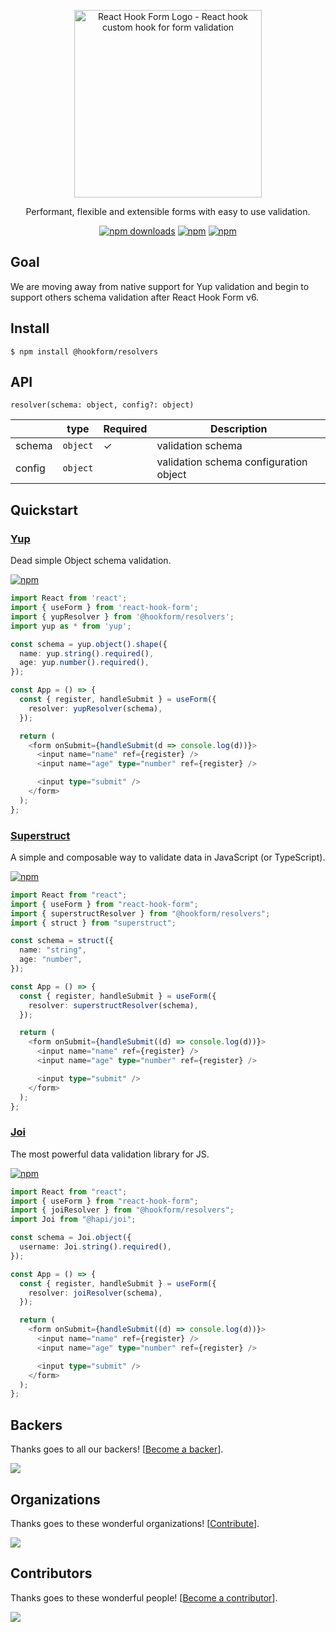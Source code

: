 <div align="center">
    <p align="center">
        <a href="https://react-hook-form.com" title="React Hook Form - Simple React forms validation">
            <img src="https://raw.githubusercontent.com/bluebill1049/react-hook-form/master/website/logo.png" alt="React Hook Form Logo - React hook custom hook for form validation" width="300px" />
        </a>
    </p>
</div>

<p align="center">Performant, flexible and extensible forms with easy to use validation.</p>

<div align="center">

[![npm downloads](https://img.shields.io/npm/dm/@hookform/resolvers.svg?style=for-the-badge)](https://www.npmjs.com/package/@hookform/resolvers)
[![npm](https://img.shields.io/npm/dt/@hookform/resolvers.svg?style=for-the-badge)](https://www.npmjs.com/package/@hookform/resolvers)
[![npm](https://img.shields.io/bundlephobia/minzip/@hookform/resolvers?style=for-the-badge)](https://bundlephobia.com/result?p=@hookform/resolvers)

</div>

## Goal

We are moving away from native support for Yup validation and begin to support others schema validation after React Hook Form v6.

## Install

    $ npm install @hookform/resolvers

## API

`resolver(schema: object, config?: object)`

|        | type     | Required | Description                            |
| ------ | -------- | -------- | -------------------------------------- |
| schema | `object` | ✓        | validation schema                      |
| config | `object` |          | validation schema configuration object |

## Quickstart

### [Yup](https://github.com/jquense/yup)

Dead simple Object schema validation.

[![npm](https://img.shields.io/bundlephobia/minzip/yup?style=for-the-badge)](https://bundlephobia.com/result?p=yup)

```typescript jsx
import React from 'react';
import { useForm } from 'react-hook-form';
import { yupResolver } from '@hookform/resolvers';
import yup as * from 'yup';

const schema = yup.object().shape({
  name: yup.string().required(),
  age: yup.number().required(),
});

const App = () => {
  const { register, handleSubmit } = useForm({
    resolver: yupResolver(schema),
  });

  return (
    <form onSubmit={handleSubmit(d => console.log(d))}>
      <input name="name" ref={register} />
      <input name="age" type="number" ref={register} />

      <input type="submit" />
    </form>
  );
};
```

### [Superstruct](https://github.com/ianstormtaylor/superstruct)

A simple and composable way to validate data in JavaScript (or TypeScript).

[![npm](https://img.shields.io/bundlephobia/minzip/superstruct?style=for-the-badge)](https://bundlephobia.com/result?p=superstruct)

```typescript jsx
import React from "react";
import { useForm } from "react-hook-form";
import { superstructResolver } from "@hookform/resolvers";
import { struct } from "superstruct";

const schema = struct({
  name: "string",
  age: "number",
});

const App = () => {
  const { register, handleSubmit } = useForm({
    resolver: superstructResolver(schema),
  });

  return (
    <form onSubmit={handleSubmit((d) => console.log(d))}>
      <input name="name" ref={register} />
      <input name="age" type="number" ref={register} />

      <input type="submit" />
    </form>
  );
};
```

### [Joi](https://github.com/hapijs/joi)

The most powerful data validation library for JS.

[![npm](https://img.shields.io/bundlephobia/minzip/@hapi/joi?style=for-the-badge)](https://bundlephobia.com/result?p=@hapi/joi)

```typescript jsx
import React from "react";
import { useForm } from "react-hook-form";
import { joiResolver } from "@hookform/resolvers";
import Joi from "@hapi/joi";

const schema = Joi.object({
  username: Joi.string().required(),
});

const App = () => {
  const { register, handleSubmit } = useForm({
    resolver: joiResolver(schema),
  });

  return (
    <form onSubmit={handleSubmit((d) => console.log(d))}>
      <input name="name" ref={register} />
      <input name="age" type="number" ref={register} />

      <input type="submit" />
    </form>
  );
};
```

## Backers

Thanks goes to all our backers! [[Become a backer](https://opencollective.com/react-hook-form#backer)].

<a href="https://opencollective.com/react-hook-form#backers">
    <img src="https://opencollective.com/react-hook-form/backers.svg?width=950" />
</a>

## Organizations

Thanks goes to these wonderful organizations! [[Contribute](https://opencollective.com/react-hook-form/contribute)].

<a href="https://github.com/react-hook-form/react-hook-form/graphs/contributors">
    <img src="https://opencollective.com/react-hook-form/organizations.svg?width=950" />
</a>

## Contributors

Thanks goes to these wonderful people! [[Become a contributor](CONTRIBUTING.md)].

<a href="https://github.com/react-hook-form/react-hook-form/graphs/contributors">
    <img src="https://opencollective.com/react-hook-form/contributors.svg?width=950" />
</a>
